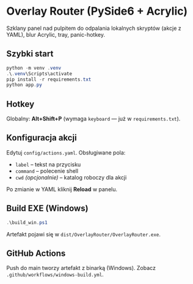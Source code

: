 
# Overlay Router (PySide6 + Acrylic)

Szklany panel nad pulpitem do odpalania lokalnych skryptów (akcje z YAML), blur Acrylic, tray, panic-hotkey.

## Szybki start
```powershell
python -m venv .venv
.\.venv\Scripts\activate
pip install -r requirements.txt
python app.py
```

## Hotkey
Globalny: **Alt+Shift+P** (wymaga `keyboard` — już w `requirements.txt`).

## Konfiguracja akcji
Edytuj `config/actions.yaml`. Obsługiwane pola:

- `label` – tekst na przycisku
- `command` – polecenie shell
- `cwd` *(opcjonalnie)* – katalog roboczy dla akcji

Po zmianie w YAML kliknij **Reload** w panelu.

## Build EXE (Windows)
```powershell
.\build_win.ps1
```
Artefakt pojawi się w `dist/OverlayRouter/OverlayRouter.exe`.

## GitHub Actions
Push do main tworzy artefakt z binarką (Windows). Zobacz `.github/workflows/windows-build.yml`.
